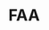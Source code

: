 ---
# This topic lives at
# https://digital.gov/topics/faa

slug: "faa"

# Topic Title
title: "FAA"

# description — keep it short and clear
summary: ""


# Weight
weight: 1

# For more information on managing topics,
# see https://github.com/GSA/digitalgov.gov/wiki
---